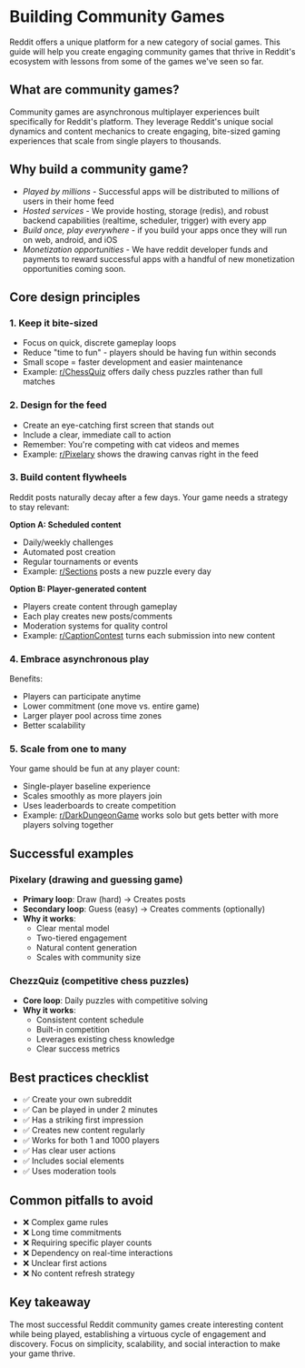 # Building Community Games

Reddit offers a unique platform for a new category of social games. This guide will help you create engaging community games that thrive in Reddit's ecosystem with lessons from some of the games we've seen so far.

## What are community games?

Community games are asynchronous multiplayer experiences built specifically for Reddit's platform. They leverage Reddit's unique social dynamics and content mechanics to create engaging, bite-sized gaming experiences that scale from single players to thousands.

## Why build a community game?

- _Played by millions_ - Successful apps will be distributed to millions of users in their home feed
- _Hosted services_ - We provide hosting, storage (redis), and robust backend capabilities (realtime, scheduler, trigger) with every app
- _Build once, play everywhere_ - if you build your apps once they will run on web, android, and iOS
- _Monetization opportunities_ - We have reddit developer funds and payments to reward successful apps with a handful of new monetization opportunities coming soon.

## Core design principles

### 1. Keep it bite-sized

- Focus on quick, discrete gameplay loops
- Reduce "time to fun" - players should be having fun within seconds
- Small scope = faster development and easier maintenance
- Example: [r/ChessQuiz](https://reddit.com/r/chessquiz) offers daily chess puzzles rather than full matches

### 2. Design for the feed

- Create an eye-catching first screen that stands out
- Include a clear, immediate call to action
- Remember: You're competing with cat videos and memes
- Example: [r/Pixelary](https://reddit.com/r/pixelary]) shows the drawing canvas right in the feed

### 3. Build content flywheels

Reddit posts naturally decay after a few days. Your game needs a strategy to stay relevant:

**Option A: Scheduled content**

- Daily/weekly challenges
- Automated post creation
- Regular tournaments or events
- Example: [r/Sections](https://reddit.com/r/sections) posts a new puzzle every day

**Option B: Player-generated content**

- Players create content through gameplay
- Each play creates new posts/comments
- Moderation systems for quality control
- Example: [r/CaptionContest](https://reddit.com/r/captioncontest) turns each submission into new content

### 4. Embrace asynchronous play

Benefits:

- Players can participate anytime
- Lower commitment (one move vs. entire game)
- Larger player pool across time zones
- Better scalability

### 5. Scale from one to many

Your game should be fun at any player count:

- Single-player baseline experience
- Scales smoothly as more players join
- Uses leaderboards to create competition
- Example: [r/DarkDungeonGame](https://reddit.com/r/darkdungeongame) works solo but gets better with more players solving together

## Successful examples

### Pixelary (drawing and guessing game)

- **Primary loop**: Draw (hard) → Creates posts
- **Secondary loop**: Guess (easy) → Creates comments (optionally)
- **Why it works**:
  - Clear mental model
  - Two-tiered engagement
  - Natural content generation
  - Scales with community size

### ChezzQuiz (competitive chess puzzles)

- **Core loop**: Daily puzzles with competitive solving
- **Why it works**:
  - Consistent content schedule
  - Built-in competition
  - Leverages existing chess knowledge
  - Clear success metrics

## Best practices checklist

- ✅ Create your own subreddit
- ✅ Can be played in under 2 minutes
- ✅ Has a striking first impression
- ✅ Creates new content regularly
- ✅ Works for both 1 and 1000 players
- ✅ Has clear user actions
- ✅ Includes social elements
- ✅ Uses moderation tools

## Common pitfalls to avoid

- ❌ Complex game rules
- ❌ Long time commitments
- ❌ Requiring specific player counts
- ❌ Dependency on real-time interactions
- ❌ Unclear first actions
- ❌ No content refresh strategy

## Key takeaway

The most successful Reddit community games create interesting content while being played, establishing a virtuous cycle of engagement and discovery. Focus on simplicity, scalability, and social interaction to make your game thrive.
